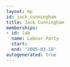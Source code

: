 ```yaml
---
layout: mp
id: jack_cunningham
title: Jack Cunningham
memberships:
- id: lab
  name: Labour Party
  start: 
  end: '2005-03-18'
autogenerated: true
---
```

